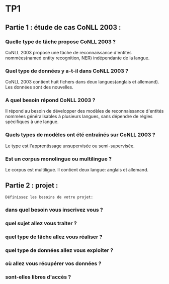 # TP1 

## Partie 1 : étude de cas CoNLL 2003 :

### Quelle type de tâche propose CoNLL 2003 ?

CoNLL 2003 propose une tâche de reconnaissance d'entités nommées(named entity recognition, NER) indépendante de la langue.

### Quel type de données y a-t-il dans CoNLL 2003 ?

CoNLL 2003 contient huit fichers dans deux langues(anglais et allemand). Les données sont des nouvelles.

### A quel besoin répond CoNLL 2003 ?

Il répond au besoin de développer des modèles de reconnaissance d'entités nommées généralisables à plusieurs langues, sans dépendre de règles spécifiques à une langue.

### Quels types de modèles ont été entraînés sur CoNLL 2003 ?

Le type est l'apprentissage unsupervisée ou semi-supervisée.

### Est un corpus monolingue ou multilingue ?

Le corpus est multiligue. Il contient deux langue: anglais et allemand.

## Partie 2 : projet :

    Définissez les besoins de votre projet:

### dans quel besoin vous inscrivez vous ?


### quel sujet allez vous traiter ?


### quel type de tâche allez vous réaliser ?


### quel type de données allez vous exploiter ?


### où allez vous récupérer vos données ?


### sont-elles libres d'accès ?
